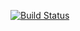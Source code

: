 [![Build Status](https://travis-ci.org/ShijieFan/Travis-6.svg?branch=master)](https://travis-ci.org/ShijieFan/Travis-6)
